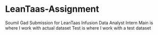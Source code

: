 # LeanTaas-Assignment
Soumil Gad Submission for LeanTaas Infusion Data Analyst Intern
Main is where I work with actual dataset
Test is where I work with a test dataset